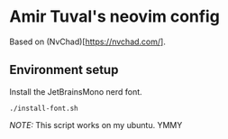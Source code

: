 # Amir Tuval's neovim config

Based on (NvChad)[https://nvchad.com/].

## Environment setup

Install the JetBrainsMono nerd font.

```
./install-font.sh
```

*NOTE:* This script works on my ubuntu. YMMY
